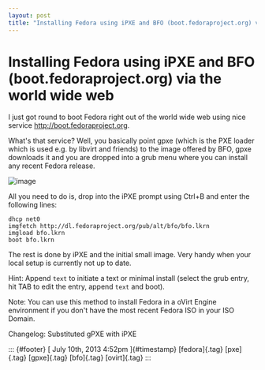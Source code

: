 ```yaml
---
layout: post
title: "Installing Fedora using iPXE and BFO (boot.fedoraproject.org) via the world wide web"
---
```



Installing Fedora using iPXE and BFO (boot.fedoraproject.org) via the world wide web
====================================================================================

I just got round to boot Fedora right out of the world wide web using
nice service <http://boot.fedoraproject.org>.

What's that service? Well, you basically point gpxe (which is the PXE
loader which is used e.g. by libvirt and friends) to the image offered
by BFO, gpxe downloads it and you are dropped into a grub menu where you
can install any recent Fedora release.

![image](https://66.media.tumblr.com/0c44c046b53261b7c9372824c301714c/tumblr_inline_mpq6j5LVN71qz4rgp.png)

All you need to do is, drop into the iPXE prompt using Ctrl+B and enter
the following lines:

    dhcp net0
    imgfetch http://dl.fedoraproject.org/pub/alt/bfo/bfo.lkrn
    imgload bfo.lkrn
    boot bfo.lkrn

The rest is done by iPXE and the initial small image. Very handy when
your local setup is currently not up to date.

Hint: Append `text` to initiate a text or minimal install (select the
grub entry, hit TAB to edit the entry, append `text` and boot).

Note: You can use this method to install Fedora in a oVirt Engine
environment if you don't have the most recent Fedora ISO in your ISO
Domain.

Changelog: Substituted gPXE with iPXE

::: {#footer}
[ July 10th, 2013 4:52pm ]{#timestamp} [fedora]{.tag} [pxe]{.tag}
[gpxe]{.tag} [bfo]{.tag} [ovirt]{.tag}
:::
